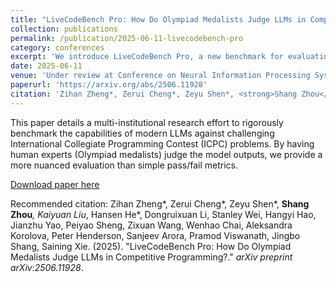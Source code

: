 ```yaml
---
title: "LiveCodeBench Pro: How Do Olympiad Medalists Judge LLMs in Competitive Programming?"
collection: publications
permalink: /publication/2025-06-11-livecodebench-pro
category: conferences
excerpt: 'We introduce LiveCodeBench Pro, a new benchmark for evaluating Large Language Models on competitive programming problems, judged by human Olympiad medalists. Our work, co-led by a team of 20 researchers, quantifies a major performance gap: LLMs score nearly 0% on hard problems and consistently fail on tasks requiring deep observation and reasoning.'
date: 2025-06-11
venue: 'Under review at Conference on Neural Information Processing Systems (NeurIPS), 2025'
paperurl: 'https://arxiv.org/abs/2506.11928'
citation: 'Zihan Zheng*, Zerui Cheng*, Zeyu Shen*, <strong>Shang Zhou</strong>*, Kaiyuan Liu*, Hansen He*, et al. (2025). "LiveCodeBench Pro: How Do Olympiad Medalists Judge LLMs in Competitive Programming?." <i>arXiv preprint arXiv:2506.11928</i>.'
---
```


This paper details a multi-institutional research effort to rigorously benchmark the capabilities of modern LLMs against challenging International Collegiate Programming Contest (ICPC) problems. By having human experts (Olympiad medalists) judge the model outputs, we provide a more nuanced evaluation than simple pass/fail metrics.

[Download paper here](https://arxiv.org/abs/2506.11928)

Recommended citation:
Zihan Zheng*, Zerui Cheng*, Zeyu Shen*, <strong>Shang Zhou</strong>*, Kaiyuan Liu*, Hansen He*, Dongruixuan Li, Stanley Wei, Hangyi Hao, Jianzhu Yao, Peiyao Sheng, Zixuan Wang, Wenhao Chai, Aleksandra Korolova, Peter Henderson, Sanjeev Arora, Pramod Viswanath, Jingbo Shang, Saining Xie. (2025). "LiveCodeBench Pro: How Do Olympiad Medalists Judge LLMs in Competitive Programming?." <i>arXiv preprint arXiv:2506.11928</i>.